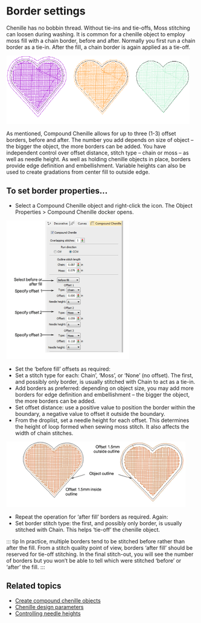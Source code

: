 # Border settings

Chenille has no bobbin thread. Without tie-ins and tie-offs, Moss stitching can loosen during washing. It is common for a chenille object to employ moss fill with a chain border, before and after. Normally you first run a chain border as a tie-in. After the fill, a chain border is again applied as a tie-off.

![chenille_digitizing00066.png](assets/chenille_digitizing00066.png)

As mentioned, Compound Chenille allows for up to three (1-3) offset borders, before and after. The number you add depends on size of object – the bigger the object, the more borders can be added. You have independent control over offset distance, stitch type – chain or moss – as well as needle height. As well as holding chenille objects in place, borders provide edge definition and embellishment. Variable heights can also be used to create gradations from center fill to outside edge.

## To set border properties...

- Select a Compound Chenille object and right-click the icon. The Object Properties > Compound Chenille docker opens.

![chenille_digitizing00067.png](assets/chenille_digitizing00067.png)

- Set the ‘before fill’ offsets as required:
- Set a stitch type for each: Chain’, ‘Moss’, or ‘None’ (no offset). The first, and possibly only border, is usually stitched with Chain to act as a tie-in.
- Add borders as preferred: depending on object size, you may add more borders for edge definition and embellishment – the bigger the object, the more borders can be added.
- Set offset distance: use a positive value to position the border within the boundary, a negative value to offset it outside the boundary.
- From the droplist, set a needle height for each offset. This determines the height of loop formed when sewing moss stitch. It also affects the width of chain stitches.

![chenille_digitizing00070.png](assets/chenille_digitizing00070.png)

- Repeat the operation for ‘after fill’ borders as required. Again:
- Set border stitch type: the first, and possibly only border, is usually stitched with Chain. This helps ‘tie-off’ the chenille object.

::: tip
In practice, multiple borders tend to be stitched before rather than after the fill. From a stitch quality point of view, borders ‘after fill’ should be reserved for tie-off stitching. In the final stitch-out, you will see the number of borders but you won’t be able to tell which were stitched ‘before’ or ‘after’ the fill.
:::

## Related topics

- [Create compound chenille objects](Create_compound_chenille_objects)
- [Chenille design parameters](../chenille_basics/Chenille_design_parameters)
- [Controlling needle heights](Controlling_needle_heights)

